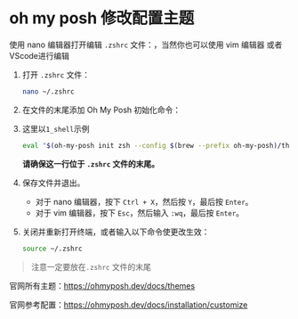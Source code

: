 # oh my posh 修改配置主题

使用 nano 编辑器打开编辑 `.zshrc` 文件：，当然你也可以使用 vim 编辑器 或者 VScode进行编辑

1. 打开 `.zshrc` 文件：

   ```sh
   nano ~/.zshrc
   ```

2. 在文件的末尾添加 Oh My Posh 初始化命令：

3. 这里以`1_shell`示例

   ```sh
   eval "$(oh-my-posh init zsh --config $(brew --prefix oh-my-posh)/themes/1_shell.omp.json)"
   ```

   **请确保这一行位于 `.zshrc` 文件的末尾。**

4. 保存文件并退出。

   - 对于 nano 编辑器，按下 `Ctrl + X`，然后按 `Y`，最后按 `Enter`。
   - 对于 vim 编辑器，按下 `Esc`，然后输入 `:wq`，最后按 `Enter`。

5. 关闭并重新打开终端，或者输入以下命令使更改生效：

   ```sh
   source ~/.zshrc
   ```

> 注意一定要放在`.zshrc` 文件的末尾

官网所有主题：https://ohmyposh.dev/docs/themes

官网参考配置：https://ohmyposh.dev/docs/installation/customize

